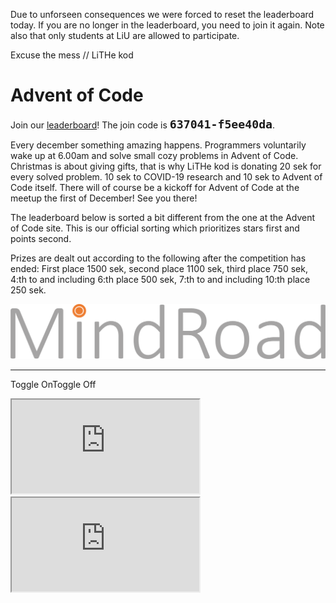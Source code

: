 <div id="important-information">
    <p>
        Due to unforseen consequences we were forced to reset the leaderboard
        today. If you are no longer in the leaderboard, you need to join it
        again. Note also that only students at LiU are allowed to participate.
    </p>
    <p>
        Excuse the mess // LiTHe kod
    </p>
</div>

# Advent of Code

Join our [leaderboard](https://adventofcode.com/2020/leaderboard)! The join code
is <b style="font-family: monospace; font-size: 1.3em;">637041-f5ee40da</b>.

Every december something amazing happens. Programmers voluntarily wake up at
6.00am and solve small cozy problems in Advent of Code. Christmas is about
giving gifts, that is why LiTHe kod is donating 20 sek for every solved
problem. 10 sek to COVID-19 research and 10 sek to Advent of Code itself. There
will of course be a kickoff for Advent of Code at the meetup the first of
December! See you there!

The leaderboard below is sorted a bit different from the one at the Advent of
Code site. This is our official sorting which prioritizes stars first and
points second.

Prizes are dealt out according to the following after the competition has
ended: First place 1500 sek, second place 1100 sek, third place 750 sek, 4:th to and including 6:th place 500 sek, 7:th to and including 10:th place 250 sek.

<div id="sponsor-container">
    <img class="sponsor" src="/static/img/mindroad_logo.png" alt="Mindroad">
</div>

<hr>

<label class="toggle-aoc" for="aoc-trigger"><span class="only-aoc-some">Toggle On</span><span class="only-aoc-all">Toggle Off</span></label>
<div id="leaderboard-container">
    <iframe class="only-light-theme" id="leaderboard"
            src="https://lithekod.lysator.liu.se/leaderboard/?lightmode=true"></iframe>
    <iframe class="only-dark-theme" id="leaderboard"
            src="https://lithekod.lysator.liu.se/leaderboard/"></iframe>
</div>
